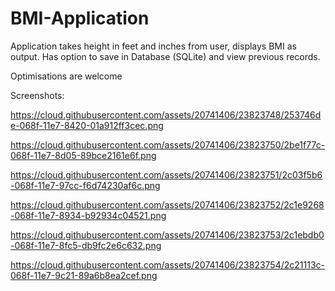 # BMI-Application
Application takes height in feet and inches from user, displays BMI as output.
Has option to save in Database (SQLite) and view previous records.

Optimisations are welcome

Screenshots: 

https://cloud.githubusercontent.com/assets/20741406/23823748/253746de-068f-11e7-8420-01a912ff3cec.png

https://cloud.githubusercontent.com/assets/20741406/23823750/2be1f77c-068f-11e7-8d05-89bce2161e6f.png

https://cloud.githubusercontent.com/assets/20741406/23823751/2c03f5b6-068f-11e7-97cc-f6d74230af6c.png

https://cloud.githubusercontent.com/assets/20741406/23823752/2c1e9268-068f-11e7-8934-b92934c04521.png

https://cloud.githubusercontent.com/assets/20741406/23823753/2c1ebdb0-068f-11e7-8fc5-db9fc2e6c632.png

https://cloud.githubusercontent.com/assets/20741406/23823754/2c21113c-068f-11e7-9c21-89a6b8ea2cef.png